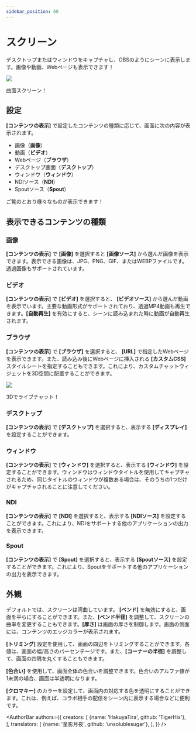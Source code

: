 ```yaml
---
sidebar_position: 60
---
```

# スクリーン

デスクトップまたはウィンドウをキャプチャし、OBSのようにシーンに表示します。画像や動画、Webページも表示できます！

![](/doc-img/zh-screen-1.webp)
<p class="img-desc">曲面スクリーン！</p>

## 設定

**[コンテンツの表示]** で設定したコンテンツの種類に応じて、画面に次の内容が表示されます。

* 画像（**画像**）
* 動画（**ビデオ**）
* Webページ（**ブラウザ**）
* デスクトップ画面（**デスクトップ**）
* ウィンドウ（**ウィンドウ**）
* NDIソース（**NDI**）
* Spoutソース（**Spout**）

ご覧のとおり様々なものが表示できます！

## 表示できるコンテンツの種類

### 画像
**[コンテンツの表示]** で **[画像]** を選択すると **[画像ソース]** から選んだ画像を表示できます。表示できる画像は、JPG、PNG、GIF、またはWEBPファイルです。透過画像もサポートされています。

### ビデオ

**[コンテンツの表示]** で **[ビデオ]** を選択すると、 **[ビデオソース]** から選んだ動画を表示でいます。主要な動画形式がサポートされており、透過MP4動画も再生できます。**[自動再生]** を有効にすると、シーンに読み込まれた時に動画が自動再生されます。

### ブラウザ

**[コンテンツの表示]** で **[ブラウザ]** を選択すると、 **[URL]** で指定したWebページを表示できます。また、読み込み後にWebページに挿入される **[カスタムCSS]** スタイルシートを指定することもできます。これにより、カスタムチャットウィジェットを3D空間に配置することができます。

![](/doc-img/zh-screen-2.webp)
<p class="img-desc">3Dでライブチャット！</p>

### デスクトップ

**[コンテンツの表示]** で **[デスクトップ]** を選択すると、表示する **[ディスプレイ]** を設定することができます。

### ウィンドウ

**[コンテンツの表示]** で **[ウィンドウ]** を選択すると、表示する **[ウィンドウ]** を設定することができます。ウィンドウはウィンドウタイトルを使用してキャプチャされるため、同じタイトルのウィンドウが複数ある場合は、そのうちの1つだけがキャプチャされることに注意してください。

### NDI

**[コンテンツの表示]** で **[NDI]** を選択すると、表示する **[NDIソース]** を設定することができます。これにより、NDIをサポートする他のアプリケーションの出力を表示できます。

### Spout

**[コンテンツの表示]** で **[Spout]** を選択すると、表示する **[Spoutソース]** を設定することができます。これにより、Spoutをサポートする他のアプリケーションの出力を表示できます。

## 外観

デフォルトでは、スクリーンは湾曲しています。 **[ベンド]** を無効にすると、画面を平らにすることができます。また、**[ベンド半径]** を調整して、スクリーンの曲率を変更することもできます。**[厚さ]** は画面の厚さを制御します。画面の側面には、コンテンツのエッジカラーが表示されます。

**[トリミング]** 設定を使用して、画面の四辺をトリミングすることができます。各値は、画面の幅/高さのパーセンテージです。また、**[コーナーの半径]** を調整して、画面の四隅を丸くすることもできます。

**[色合い]** を使用して、画面全体の色合いを調整できます。色合いのアルファ値が1未満の場合、画面は半透明になります。

**[クロマキー]** のカラーを設定して、画面内の対応する色を透明にすることができます。これは、例えば、コラボ相手の配信をシーン内に表示する場合などに便利です。

<AuthorBar authors={{
  creators: [
    {name: 'HakuyaTira', github: 'TigerHix'},
  ],
  translators: [
    {name: '星影月夜', github: 'unsolublesugar'},
  ],
}} />
